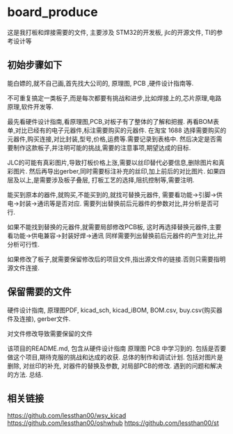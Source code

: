 # board_produce

这是我打板和焊接需要的文件, 主要涉及 STM32的开发板, jlc的开源文件, TI的参考设计等  

## 初始步骤如下

能白嫖的,就不自己画,首先找大公司的, 原理图, PCB ,硬件设计指南等.

不可重复搞定一类板子,而是每次都要有挑战和进步,比如焊接上的,芯片原理,电路原理,软件开发等.

最先看硬件设计指南,看原理图,PCB,对板子有了整体的了解和把握.
再看BOM表单,对比已经有的电子元器件,标注需要购买的元器件.
在淘宝 1688 选择需要购买的元器件,购买连接,对比封装,型号,价格,运费等.需要记录到表格中.
然后决定是否需要制作这款板子,并注明可能的挑战,需要的注意事项,期望达成的目标.

JLC的可能有真彩图片,导致打板价格上涨,需要以丝印替代必要信息,删除图片和真彩图片.
然后再导出gerber,同时需要标注补充的丝印,加上前后的对比图片.
如果四层及以上,是需要涉及板子叠层, 打板工艺的选择,阻抗控制等,需要注明.

能买到原本的器件,就购买,不能买到的,就找可替换元器件,
需要看功能->引脚->供电->封装->通讯等是否对应.
需要列出替换前后元器件的参数对比,并分析是否可行.

如果不能找到替换的元器件,就需要局部修改PCB板,
这时再选择替换元器件,主要看功能->供电兼容->封装好焊->通讯
同样需要列出替换前后元器件的产生对比,并分析可行性.

如果修改了板子,就需要保留修改后的项目文件,指出源文件的链接.否则只需要指明源文件连接.

## 保留需要的文件

硬件设计指南, 原理图PDF, kicad_sch, kicad_iBOM, BOM.csv, buy.csv(购买器件及连接), gerber文件.

对文件修改导致需要保留的文件

该项目的README.md, 
    包含从硬件设计指南 原理图 PCB 中学习到的.
    包括是否要做这个项目,期待克服的挑战和达成的收获.
    总体的制作和调试计划.
    包括对图片是删除, 对丝印的补充, 对器件的替换及参数, 对局部PCB的修改.
    遇到的问题和解决的方法.
    总结.

## 相关链接 
https://github.com/lessthan00/wsy_kicad
https://github.com/lessthan00/oshwhub
https://github.com/lessthan00/st






